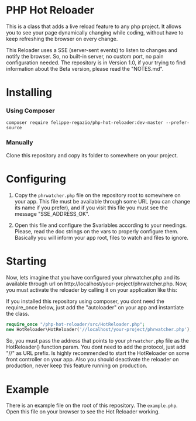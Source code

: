 # PHP Hot Reloader

This is a class that adds a live reload feature to any php project. It allows you to see your page dynamically changing while coding, without have to keep refreshing the browser on every change.

This Reloader uses a SSE (server-sent events) to listen to changes and notify the browser. So, no built-in server, no custom port, no pain configuration needed. The repository is in Version 1.0, if your trying to find information about the Beta version, please read the "NOTES.md".

# Installing

### Using Composer

```
composer require felippe-regazio/php-hot-reloader:dev-master --prefer-source
```

### Manually

Clone this repository and copy its folder to somewhere on your project.

# Configuring

1. Copy the `phrwatcher.php` file on the repository root to somewhere on your app. This file must be available through some URL (you can change its name if you prefer), and if you visit this file you must see the message "SSE_ADDRESS_OK".

2. Open this file and configure the $variables according to your needings. Please, read the doc strings on the vars to properly configure them. Basically you will inform your app root, files to watch and files to ignore.

# Starting

Now, lets imagine that you have configured your phrwatcher.php and its available through url on http://localhost/your-project/phrwatcher.php. Now, you must activate the reloader by calling it on your application like this:

If you installed this repository using composer, you dont need the require_once below, just add the "autoloader" on your app and instantiate the class.

```php
require_once "/php-hot-reloader/src/HotReloader.php";
new HotReloader\HotReloader('//localhost/your-project/phrwatcher.php');
```

So, you must pass the address that points to your `phrwatcher.php` file as the HotReloader() function param. You dont need to add the protocol, just add "//" as URL prefix. Is highly recommended to start the HotReloader on some front controller on your app. Also you should deactivate the reloader on production, never keep this feature running on production.

# Example

There is an example file on the root of this repository. The `example.php`. Open this file on your browser to see the Hot Reloader working.